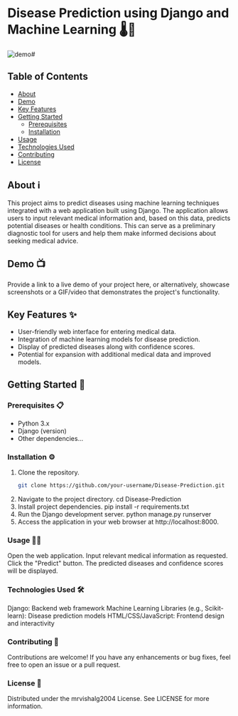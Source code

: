 # Disease Prediction using Django and Machine Learning 🌡️🔬

![demo ](https://github.com/mrvishalg2004/Disease-Prediction-using-Django-and-Machine-Learning/assets/135511723/2df6c5d2-15aa-431e-9762-0dc8394bf07d)#

## Table of Contents
- [About](#about)
- [Demo](#demo)
- [Key Features](#key-features)
- [Getting Started](#getting-started)
  - [Prerequisites](#prerequisites)
  - [Installation](#installation)
- [Usage](#usage)
- [Technologies Used](#technologies-used)
- [Contributing](#contributing)
- [License](#license)
## About ℹ️
This project aims to predict diseases using machine learning techniques integrated with a web application built using Django. The application allows users to input relevant medical information and, based on this data, predicts potential diseases or health conditions. This can serve as a preliminary diagnostic tool for users and help them make informed decisions about seeking medical advice.

## Demo 📺
Provide a link to a live demo of your project here, or alternatively, showcase screenshots or a GIF/video that demonstrates the project's functionality.

## Key Features ✨
- User-friendly web interface for entering medical data.
- Integration of machine learning models for disease prediction.
- Display of predicted diseases along with confidence scores.
- Potential for expansion with additional medical data and improved models.

## Getting Started 🚀
### Prerequisites 📋
- Python 3.x
- Django (version)
- Other dependencies...

### Installation ⚙️
1. Clone the repository.
   ```sh
   git clone https://github.com/your-username/Disease-Prediction.git
2. Navigate to the project directory.
  cd Disease-Prediction
3. Install project dependencies.
   pip install -r requirements.txt
4. Run the Django development server.
   python manage.py runserver
5. Access the application in your web browser at http://localhost:8000.

### Usage 🧑‍⚕️
Open the web application.
Input relevant medical information as requested.
Click the "Predict" button.
The predicted diseases and confidence scores will be displayed.

### Technologies Used 🛠️
Django: Backend web framework
Machine Learning Libraries (e.g., Scikit-learn): Disease prediction models
HTML/CSS/JavaScript: Frontend design and interactivity

### Contributing 🤝
Contributions are welcome! If you have any enhancements or bug fixes, feel free to open an issue or a pull request.

### License 📝
Distributed under the mrvishalg2004 License. See LICENSE for more information.

 
   
